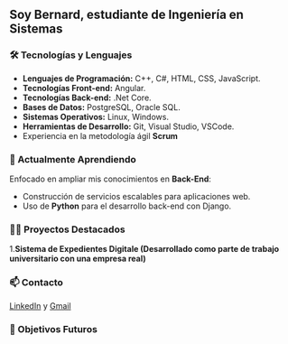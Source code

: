 ## Soy Bernard, estudiante de Ingeniería en Sistemas 


### 🛠️ Tecnologías y Lenguajes 

- **Lenguajes de Programación:** C++, C#, HTML, CSS, JavaScript.
- **Tecnologías Front-end:** Angular.
- **Tecnologías Back-end:** .Net Core.
- **Bases de Datos:** PostgreSQL, Oracle SQL.
- **Sistemas Operativos:** Linux, Windows.
- **Herramientas de Desarrollo:** Git, Visual Studio, VSCode.
- Experiencia en la metodología ágil **Scrum**


### 🌱 Actualmente Aprendiendo

Enfocado en ampliar mis conocimientos en **Back-End**:

- Construcción de servicios escalables para aplicaciones web.
- Uso de **Python** para el desarrollo back-end con Django.

### 👨‍💻 Proyectos Destacados

1.**Sistema de Expedientes Digitale (Desarrollado como parte de trabajo universitario con una empresa real)**

### 📫 Contacto

[LinkedIn](https://www.linkedin.com/in/bernard-gonz%C3%A1lez-castro/) y [Gmail](mailto:bernard06g@gmail.com)


### 🚀 Objetivos Futuros




